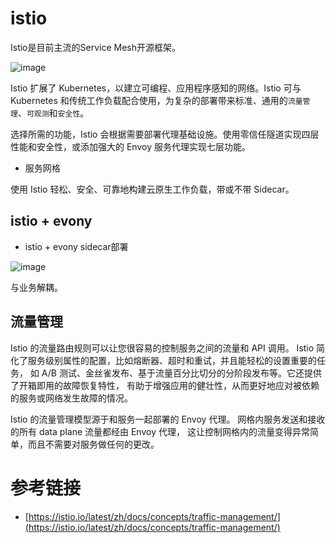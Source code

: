 # istio

Istio是目前主流的Service Mesh开源框架。

![image](https://github.com/user-attachments/assets/cfd24b73-fc9c-4890-a17f-b3815e6fc6ce)


Istio 扩展了 Kubernetes，以建立可编程、应用程序感知的网络。Istio 可与 Kubernetes 和传统工作负载配合使用，为复杂的部署带来标准、通用的`流量管理`、`可观测`和`安全性`。

选择所需的功能，Istio 会根据需要部署代理基础设施。使用零信任隧道实现四层性能和安全性，或添加强大的 Envoy 服务代理实现七层功能。

* 服务网格

使用 Istio 轻松、安全、可靠地构建云原生工作负载，带或不带 Sidecar。

## istio + evony

* istio + evony sidecar部署

![image](https://github.com/user-attachments/assets/e9218e93-a959-4e01-926f-b031a7905b0d)

与业务解耦。

## 流量管理

Istio 的流量路由规则可以让您很容易的控制服务之间的流量和 API 调用。 Istio 简化了服务级别属性的配置，比如熔断器、超时和重试，并且能轻松的设置重要的任务， 如 A/B 测试、金丝雀发布、基于流量百分比切分的分阶段发布等。它还提供了开箱即用的故障恢复特性， 有助于增强应用的健壮性，从而更好地应对被依赖的服务或网络发生故障的情况。

Istio 的流量管理模型源于和服务一起部署的 Envoy 代理。 网格内服务发送和接收的所有 data plane 流量都经由 Envoy 代理， 这让控制网格内的流量变得异常简单，而且不需要对服务做任何的更改。

# 参考链接

- [https://istio.io/latest/zh/docs/concepts/traffic-management/](https://istio.io/latest/zh/docs/concepts/traffic-management/)

